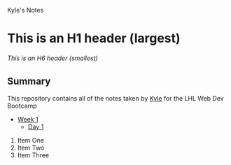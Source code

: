 Kyle's Notes

# This is an H1 header (largest)

###### This is an H6 header (smallest)

## Summary

This repository contains all of the notes taken by [Kyle](https://github.com/kcruz95) for the LHL Web Dev Bootcamp

* [Week 1](/Week_1)
  * [Day 1](/Week_1/Day_1)

1. Item One 
2. Item Two
3. Item Three